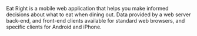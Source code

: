 Eat Right is a mobile web application that helps you make informed decisions about what to eat when dining out.  Data provided by a web server back-end, and front-end clients available for standard web browsers, and specific clients for Android and iPhone.